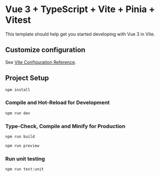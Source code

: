 # Vue 3 + TypeScript + Vite + Pinia + Vitest

This template should help get you started developing with Vue 3 in Vite.

## Customize configuration

See [Vite Configuration Reference](https://vite.dev/config/).

## Project Setup

```sh
npm install
```

### Compile and Hot-Reload for Development

```sh
npm run dev
```

### Type-Check, Compile and Minify for Production

```sh
npm run build
``` 

```sh
npm run preview
``` 
### Run unit testing

```sh
npm run test:unit
``` 
